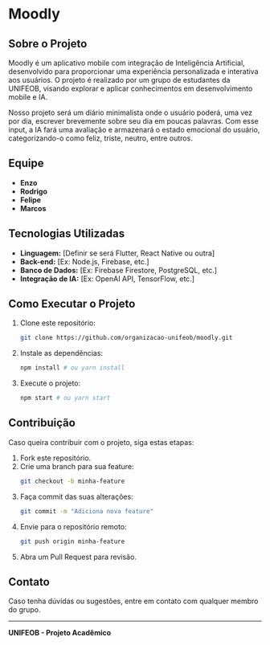# Moodly

## Sobre o Projeto
Moodly é um aplicativo mobile com integração de Inteligência Artificial, desenvolvido para proporcionar uma experiência personalizada e interativa aos usuários. O projeto é realizado por um grupo de estudantes da UNIFEOB, visando explorar e aplicar conhecimentos em desenvolvimento mobile e IA.

Nosso projeto será um diário minimalista onde o usuário poderá, uma vez por dia, escrever brevemente sobre seu dia em poucas palavras. Com esse input, a IA fará uma avaliação e armazenará o estado emocional do usuário, categorizando-o como feliz, triste, neutro, entre outros.
## Equipe
- **Enzo**
- **Rodrigo**
- **Felipe**
- **Marcos**

## Tecnologias Utilizadas
- **Linguagem:** [Definir se será Flutter, React Native ou outra]
- **Back-end:** [Ex: Node.js, Firebase, etc.]
- **Banco de Dados:** [Ex: Firebase Firestore, PostgreSQL, etc.]
- **Integração de IA:** [Ex: OpenAI API, TensorFlow, etc.]

## Como Executar o Projeto
1. Clone este repositório:
   ```bash
   git clone https://github.com/organizacao-unifeob/moodly.git
   ```
2. Instale as dependências:
   ```bash
   npm install # ou yarn install
   ```
3. Execute o projeto:
   ```bash
   npm start # ou yarn start
   ```

## Contribuição
Caso queira contribuir com o projeto, siga estas etapas:
1. Fork este repositório.
2. Crie uma branch para sua feature:
   ```bash
   git checkout -b minha-feature
   ```
3. Faça commit das suas alterações:
   ```bash
   git commit -m "Adiciona nova feature"
   ```
4. Envie para o repositório remoto:
   ```bash
   git push origin minha-feature
   ```
5. Abra um Pull Request para revisão.

## Contato
Caso tenha dúvidas ou sugestões, entre em contato com qualquer membro do grupo.

---
**UNIFEOB - Projeto Acadêmico**

